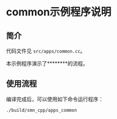 # common示例程序说明

## 简介

代码文件见 `src/apps/common.cc`。

本示例程序演示了********的流程。

## 使用流程

编译完成后，可以使用如下命令运行程序：
```bash
./build/smn_cpp/apps_common
```
